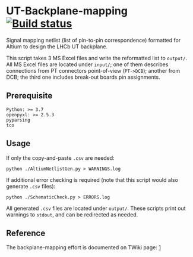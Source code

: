 # UT-Backplane-mapping [![Build status](https://travis-ci.com/ZishuoYang/UT-Backplane-mapping.svg?master)](https://travis-ci.com/ZishuoYang)
Signal mapping netlist (list of pin-to-pin correspondence) formatted for Altium
to design the LHCb UT backplane.

This script takes 3 MS Excel files and write the reformatted list to `output/`.
All MS Excel files are located under `input/`;
one of them describes connections from PT connectors point-of-view (`PT->DCB`);
another from DCB;
the third one includes break-out boards pin assignments.


## Prerequisite
```
Python: >= 3.7
openpyxl: >= 2.5.3
pyparsing
tco
```


## Usage
If only the copy-and-paste `.csv` are needed:
```
python ./AltiumNetlistGen.py > WARNINGS.log
```

If additional error checking is required (note that this script would also
generate `.csv` files):
```
python ./SchematicCheck.py > ERRORS.log
```

All generated `.csv` files are located under `output/`.
These scripts print out warnings to `stdout`, and can be redirected as needed.


## Reference
The backplane-mapping effort is documented on TWiki page: [1]

[1]: https://twiki.cern.ch/twiki/bin/view/LHCb/BackplaneMapping
